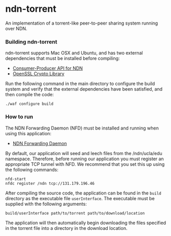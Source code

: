 # ndn-torrent
An implementation of a torrent-like peer-to-peer sharing system running over NDN.

### Building ndn-torrent

ndn-torrent supports Mac OSX and Ubuntu, and has two external dependencies that must be installed before compiling:

* [Consumer-Producer API for NDN](https://github.com/iliamo/Consumer-Producer-API)
* [OpenSSL Crypto Library](https://www.openssl.org/source/)

Run the following command in the main directory to configure the build system and verify that the external dependencies have been satisfied, and then compile the code:

```
./waf configure build
```

### How to run

The NDN Forwarding Daemon (NFD) must be installed and running when using this application:

* [NDN Forwarding Daemon](http://named-data.net/doc/NFD/current/INSTALL.html)

By default, our application will seed and leech files from the /ndn/ucla/edu namespace. Therefore, before running our application you must register an appropriate TCP tunnel with NFD. We recommend that you set this up using the following commands:

```
nfd-start
nfdc register /ndn tcp://131.179.196.46
```

After compiling the source code, the application can be found in the `build` directory as the executable file `userInterface`. The executable must be supplied with the following arguments:

```
build/userInterface path/to/torrent path/to/download/location
```

The application will then automatically begin downloading the files specified in the torrent file into a directory in the download location.

